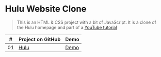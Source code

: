# Hulu Website Clone

> This is an HTML & CSS project with a bit of JavaScript. It is a clone of the Hulu homepage and part of a [YouTube tutorial](https://www.youtube.com/watch?v=9OVLaEjY-Rc)

|  #  |                                                        Project on GitHub                                         |                                         Demo                             |
| :-: | ---------------------------------------------------------------------------------------------------------------- | ------------------------------------------------------------------------ |
| 01  | [Hulu](https://github.com/Matrix-citizen/Hulu)                                                                   | [Demo](https://matrix-citizen.online/Hulu/)                              |
